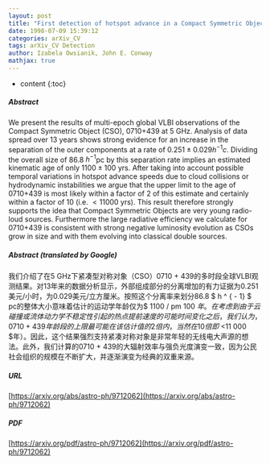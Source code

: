 ```yaml
---
layout: post
title: "First detection of hotspot advance in a Compact Symmetric Object. Evidence for a class of very young extragalactic radio source"
date: 1998-07-09 15:39:12
categories: arXiv_CV
tags: arXiv_CV Detection
author: Izabela Owsianik, John E. Conway
mathjax: true
---
```


* content
{:toc}

##### Abstract
We present the results of multi-epoch global VLBI observations of the Compact Symmetric Object (CSO), 0710+439 at 5 GHz. Analysis of data spread over 13 years shows strong evidence for an increase in the separation of the outer components at a rate of $0.251 \pm 0.029 h^{-1}c$. Dividing the overall size of 86.8 $h^{-1}$pc by this separation rate implies an estimated kinematic age of only $1100 \pm 100$ yrs. After taking into account possible temporal variations in hotspot advance speeds due to cloud collisions or hydrodynamic instabilities we argue that the upper limit to the age of 0710+439 is most likely within a factor of 2 of this estimate and certainly within a factor of 10 (i.e. $<11 000$ yrs). This result therefore strongly supports the idea that Compact Symmetric Objects are very young radio-loud sources. Furthermore the large radiative efficiency we calculate for 0710+439 is consistent with strong negative luminosity evolution as CSOs grow in size and with them evolving into classical double sources.

##### Abstract (translated by Google)
我们介绍了在5 GHz下紧凑型对称对象（CSO）0710 + 439的多时段全球VLBI观测结果。对13年来的数据分析显示，外部组成部分的分离增加的有力证据为0.251美元/小时，为0.029美元/立方厘米。按照这个分离率来划分86.8 $ h ^ { -  1} $ pc的整体大小意味着估计的运动学年龄仅为$ 1100 / pm 100 $年。在考虑到由于云碰撞或流体动力学不稳定性引起的热点提前速度的可能时间变化之后，我们认为，0710 + 439年龄段的上限最可能在该估计值的2倍内，当然在10倍即$ <11 000 $年）。因此，这个结果强烈支持紧凑对称对象是非常年轻的无线电大声源的想法。此外，我们计算的0710 + 439的大辐射效率与强负光度演变一致，因为公民社会组织的规模在不断扩大，并逐渐演变为经典的双重来源。

##### URL
[https://arxiv.org/abs/astro-ph/9712062](https://arxiv.org/abs/astro-ph/9712062)

##### PDF
[https://arxiv.org/pdf/astro-ph/9712062](https://arxiv.org/pdf/astro-ph/9712062)

